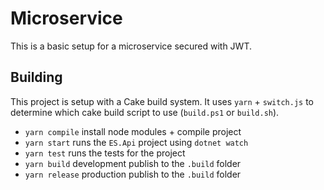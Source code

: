 # Microservice

This is a basic setup for a microservice secured with JWT.

## Building

This project is setup with a Cake build system.  It uses `yarn` + `switch.js` to determine which cake build script to use (`build.ps1` or `build.sh`).

* `yarn compile` install node modules + compile project
* `yarn start` runs the `ES.Api` project using `dotnet watch`
* `yarn test` runs the tests for the project
* `yarn build` development publish to the `.build` folder
* `yarn release` production publish to the `.build` folder

